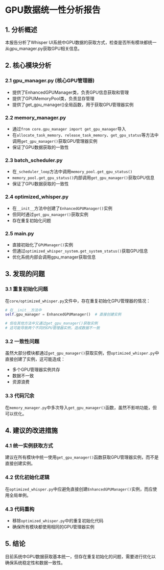 # GPU数据统一性分析报告

## 1. 分析概述

本报告分析了Whisper UI系统中GPU数据的获取方式，检查是否所有模块都统一从gpu_manager.py获取GPU相关信息。

## 2. 核心模块分析

### 2.1 gpu_manager.py (核心GPU管理器)
- 提供了EnhancedGPUManager类，负责GPU信息获取和管理
- 提供了GPUMemoryPool类，负责显存管理
- 提供了get_gpu_manager()全局函数，用于获取GPU管理器实例

### 2.2 memory_manager.py
- 通过`from core.gpu_manager import get_gpu_manager`导入
- 在`allocate_task_memory`、`release_task_memory`、`get_gpu_status`等方法中调用`get_gpu_manager()`获取GPU管理器实例
- 保证了GPU数据获取的一致性

### 2.3 batch_scheduler.py
- 在`_scheduler_loop`方法中调用`memory_pool.get_gpu_status()`
- `memory_pool.get_gpu_status()`内部调用`get_gpu_manager()`获取GPU信息
- 保证了GPU数据获取的一致性

### 2.4 optimized_whisper.py
- 在`__init__`方法中创建了`EnhancedGPUManager()`实例
- 但同时通过`get_gpu_manager()`获取实例
- 存在重复初始化问题

### 2.5 main.py
- 直接初始化了`GPUManager()`实例
- 但通过`optimized_whisper_system.get_system_status()`获取GPU信息
- 优化系统内部会调用gpu_manager获取信息

## 3. 发现的问题

### 3.1 重复初始化问题
在`core/optimized_whisper.py`文件中，存在重复初始化GPU管理器的情况：
```python
# 在__init__方法中
self.gpu_manager = EnhancedGPUManager()  # 直接创建实例

# 但在其他方法中又通过get_gpu_manager()获取实例
# 这可能导致两个不同的GPU管理器实例，造成数据不一致
```

### 3.2 一致性问题
虽然大部分模块都通过`get_gpu_manager()`获取实例，但`optimized_whisper.py`中直接创建了实例，这可能造成：
- 多个GPU管理器实例共存
- 数据不一致
- 资源浪费

### 3.3 代码冗余
在`memory_manager.py`中多次导入`get_gpu_manager()`函数，虽然不影响功能，但可以优化。

## 4. 建议的改进措施

### 4.1 统一实例获取方式
建议在所有模块中统一使用`get_gpu_manager()`函数获取GPU管理器实例，而不是直接创建实例。

### 4.2 优化初始化逻辑
在`optimized_whisper.py`中应避免直接创建`EnhancedGPUManager()`实例，而应使用全局单例。

### 4.3 代码重构
- 移除`optimized_whisper.py`中的重复初始化代码
- 确保所有模块都使用相同的GPU管理器实例

## 5. 结论
目前系统中GPU数据获取基本统一，但存在重复初始化的问题，需要进行优化以确保系统稳定性和数据一致性。
